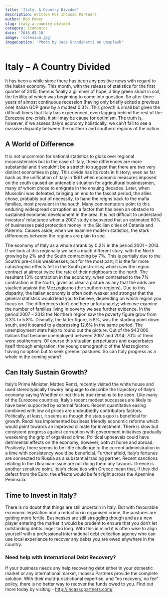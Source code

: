 ```yaml
---
title: 'Italy, A Country Divided'
description: Written For Incasso Partners
author: Rob Power
slug: italy-a-country-divided
category: Economics
date: '2016-05-18'
image: 'colesium.jpg'
imageCaption: 'Photo by Jace Grandinetti on Unsplash'
---
```

# Italy – A Country Divided
It has been a while since there has been any positive news with regard to the Italian economy. This month, with the release of statistics for the first quarter of 2015, there is finally a glimmer of hope, a tiny green shoot in soil, the fertility of which was beginning to come into question. So after three years of almost continuous recession (having only briefly exited a previous one) Italian GDP grew by a modest 0.3%. This growth is small but given the difficult times that Italy has experienced, even lagging behind the rest of the Eurozone pre-crisis, it still may be cause for optimism. The truth is, however, if we assess Italy’s economy holistically, we can’t fail to see a massive disparity between the northern and southern regions of the nation.
## A World of Difference
It is not uncommon for national statistics to gloss over regional inconsistencies but in the case of Italy, these differences are more substantial and it wouldn’t be a stretch to suggest that there are two very distinct economies in play. This divide has its roots in history; even as far back as the unification of Italy in 1861 when economic measures imposed on the south caused an untenable situation for agricultural businessmen, many of whom chose to emigrate in the ensuing decades. Later, when Mussolini was defeated, bringing an end to the fascist period, the allies chose, probably out of necessity, to hand the reigns back to the mafia families, most prevalent in the south. Many commentators point to this enduring widespread corruption as a factor that has been an obstacle to sustained economic development in the area. It is not difficult to understand investors’ reluctance when a 2007 study discovered that an estimated 80% of businesses paid protection money in the Sicilian cities of Catania and Palermo. Causes aside, when we examine modern statistics, the stark differences between the regions are plain to see.

The economy of Italy as a whole shrank by 0.2% in the period 2001 – 2013. If we look at this regionally we see a much different story, with the North growing by 2% and the South contracting by 7%. This is partially due to the South’s pre-crisis weaknesses, but for the most part; it is the far more catastrophic effects felt in the South post-crisis; which saw the region contract at almost twice the rate of their neighbours to the north. The resultant 13% contraction in the economy, when contrasted to the 7% contraction in the North, gives as clear a picture as any that the odds are stacked against the Mezzogiorno (the southern regions). Due to this disparity, the Italian economy is often both weaker and stronger that the general statistics would lead you to believe, depending on which region you focus on. The differences don’t end here unfortunately; when we examine the number of families living in poverty we see further evidence. In the period 2007 – 2013 the Northern region saw the poverty figure grow from 3.3% to 5.8%. Dismally, the latter figure, 5.8%, was the starting point down south, and it soared to a depressing 12.6% in the same period. The unemployment stats help to round out the picture. Out of the 943’000 Italians that became unemployed between 2007 and 2014; 70% of them were southerners. Of course this situation perpetuates and exacerbates itself through emigration; the young demographic of the Mezzogiorno having no option but to seek greener pastures. So can Italy progress as a whole in the coming years?
## Can Italy Sustain Growth?
Italy’s Prime Minister, Matteo Renzi, recently visited the white house and used stereotypically flowery language to describe the trajectory of Italy’s economy saying   Whether or not this is true remains to be seen. Like many of the Eurozone countries, Italy’s recent modest successes are likely to have been supported by external factors. Recent quantitative easing combined with low oil prices are undoubtedly contributory factors. Politically, at least, it seems as though the status quo is beneficial for growth. Renzi has implemented business friendly economic reforms which would point towards an improved climate for investment. There is slow but consistent progress against corruption with government initiatives gradually weakening the grip of organised crime. Political upheavals could have detrimental effects on the economy, however, both at home and abroad. Positively, there seems to be little challenge to the current administration in a time with consistency would be beneficial. Further afield, Italy’s fortunes are connected to Russia as a substantial trading partner. Recent sanctions relating to the Ukrainian issue are not doing them any favours. Greece is another sensitive point. Italy’s close ties with Greece mean that, if they did defect from the Euro, the effects would be felt right across the Apennine Peninsula. 
## Time to Invest in Italy?
There is no doubt that things are still uncertain in Italy. But with favourable economic legislation and a reduction in organised crime, the pastures are getting more fertile. Businesses are still struggling though and as a new player entering the market it would be prudent to ensure that you don’t let outstanding debts linger too long. With this in mind it is often wise to align yourself with a professional international debt collection agency who can use local experience to recover any debts you are owed anywhere in the country.
### Need help with International Debt Recovery?
If your business needs any help recovering debt either in your domestic market or any international market, Incasso Partners provide the complete solution. With their multi-jurisdictional expertise, and “no recovery, no fee” policy, there is no better way to recover the funds owed to you.
Find out more today by visiting - http://incassopartners.com/




